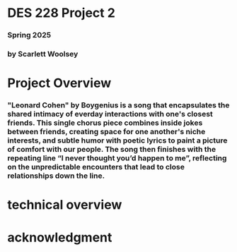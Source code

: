 # DES 228 Project 2

### Spring 2025
### by Scarlett Woolsey


# Project Overview

### "Leonard Cohen" by Boygenius is a song that encapsulates the shared intimacy of everday interactions with one's closest friends. This single chorus piece combines inside jokes between friends, creating space for one another's niche interests, and subtle humor with poetic lyrics to paint a picture of comfort with our people.  The song then finishes with the repeating line “I never thought you’d happen to me”, reflecting on the unpredictable encounters that lead to close relationships down the line. 


# technical overview

###

# acknowledgment

###